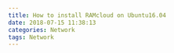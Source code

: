 ```yaml
---
title: How to install RAMcloud on Ubuntu16.04
date: 2018-07-15 11:38:13
categories: Network
tags: Network
---
```

